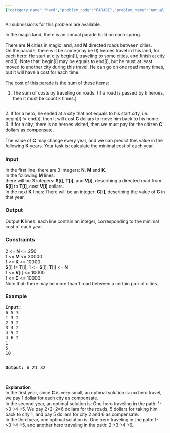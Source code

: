 ```yaml
---
{"category_name":"hard","problem_code":"PARADE","problem_name":"Annual Parade","languages_supported":{"0":"ADA","1":"ASM","2":"BASH","3":"BF","4":"C","5":"C99 strict","6":"CAML","7":"CLOJ","8":"CLPS","9":"CPP 4.3.2","10":"CPP 4.9.2","11":"CPP14","12":"CS2","13":"D","14":"ERL","15":"FORT","16":"FS","17":"GO","18":"HASK","19":"ICK","20":"ICON","21":"JAVA","22":"JS","23":"LISP clisp","24":"LISP sbcl","25":"LUA","26":"NEM","27":"NICE","28":"NODEJS","29":"PAS fpc","30":"PAS gpc","31":"PERL","32":"PERL6","33":"PHP","34":"PIKE","35":"PRLG","36":"PYTH","37":"PYTH 3.4","38":"RUBY","39":"SCALA","40":"SCM guile","41":"SCM qobi","42":"ST","43":"TCL","44":"TEXT","45":"WSPC"},"max_timelimit":4,"source_sizelimit":50000,"problem_author":"cgy4ever","problem_tester":"laycurse","date_added":"3-08-2012","tags":{"0":"binary","1":"cgy4ever","2":"floyd","3":"min","4":"sep12"},"editorial_url":"http://discuss.codechef.com/problems/PARADE","time":{"view_start_date":1347355978,"submit_start_date":1347355978,"visible_start_date":1347355800,"end_date":1735669800},"layout":"problem"}
---
```

<span class="solution-visible-txt">All submissions for this problem are available.</span><p>
In the magic land, there is an annual parade hold on each spring.
<br>
<br>
There are <b>N</b> cities in magic land, and <b>M</b> directed roads between cities.
<br>
On the parade, there will be some(may be 0) heroes travel in this land, for each hero:
He start at city begin[i], traveling to some cities, and finish at city end[i]. Note that: begin[i] may be equals to end[i], but he must at least moved to another city during this travel. He can go on one road many times, but it will have a cost for each time.
<br>
<br>
The cost of this parade is the sum of these items:
<br>
1. The sum of costs by traveling on roads. (If a road is passed by k heroes, then it must be count k times.)
<br>
2. If for a hero, he ended at a city that not equals to his start city, i.e. begin[i] != end[i], then it will cost <b>C</b> dollars to move him back to his home.
<br>
3. If for a city, there is no heroes visited, then we must pay for the citizen <b>C</b> dollars as compensate.
<br>
<br>
The value of <b>C</b> may change every year, and we can predict this value in the following <b>K</b> years. 
Your task is: calculate the minimal cost of each year.
<br>
<h3>Input</h3>
<p>
In the first line, there are 3 integers: <b>N</b>, <b>M</b> and <b>K</b>.
<br>
In the following <b>M</b> lines:
<br>
there will be 3 integers: <b>S[i]</b>, <b>T[i]</b>, and <b>V[i]</b>, describing a directed road from <b>S[i]</b> to <b>T[i]</b>, cost <b>V[i]</b> dollars.
<br>
In the next <b>K</b> lines:
There will be an integer: <b>C[i]</b>, describing the value of <b>C</b> in that year.
<br>
<h3>Output</h3>
<p>
Output <b>K</b> lines:
each line contain an integer, corresponding to the minimal cost of each year.
<h3>Constraints</h3>
2 <= <b>N</b> <= 250
<br>
1 <= <b>M</b> <= 30000
<br>
1 <= <b>K</b> <= 10000
<br>
<b>S</b>[i] != <b>T</b>[i], 1 <= <b>S</b>[i], <b>T</b>[i] <= <b>N</b>
<br>
1 <= <b>V</b>[i] <= 10000
<br>
1 <= <b>C</b> <= 10000
<br>
Note that: there may be more than 1 road between a certain pair of cities.

<h3>Example</h3>
<pre>
<b>Input:</b>
6 5 3
1 3 2
2 3 2
3 4 2
4 5 2
4 6 2
1
5
10

<b>Output:</b>
6
21
32
</pre>
<br>
<b>Explanation</b>
<br>
In the first year, since <b>C</b> is very small, an optimal solution is: no hero travel, we pay 1 dollar for each city as compensate.
<br>
In the second year, an optimal solution is: One hero traveling in the path: 1->3->4->5. We pay 2+2+2=6 dollars for the roads, 5 dollars for taking him back to city 1, and pay 5 dollars for city 2 and 6 as compensate.
<br>
In the third year, one optimal solution is: One hero traveling in the path: 1->3->4->5, and another hero traveling in the path: 2->3->4->6.
